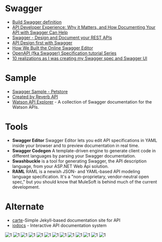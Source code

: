 # Swagger

* [Build Swagger definition](https://www.slideshare.net/j_copete/build-swagger-definition-sample)
* [API Developer Experience: Why it Matters, and How Documenting Your API with Swagger Can Help](https://www.slideshare.net/SmartBear_Software/api-developer-experience-why-it-matters-and-how-documenting-your-api-with-swagger-can-help)
* [Swagger - Design and Document your REST APIs](https://www.slideshare.net/ShiLingTai/swagger-design-and-document-your-rest-apis)
* [API Design first with Swagger](https://www.slideshare.net/fehguy/api-design-first-with-swagger)
* [How We Built the Online Swagger Editor](https://www.slideshare.net/apigee/how-we-built-the-online-swagger-editor?)
* [OpenAPI (fka Swagger) Specification tutorial Series](https://apihandyman.io/writing-openapi-swagger-specification-tutorial-part-1-introduction/)
* [10 realizations as I was creating my Swagger spec and Swagger UI](http://idratherbewriting.com/2015/12/10/ten-realizations-using-swagger-and-swagger-ui/)


# Sample 
* [Swagger Sample - Petstore](http://petstore.swagger.io)
* [Created by Reverb API](https://reverb.com/swagger#!/accounts)
* [Watson API Explorer](https://watson-api-explorer.mybluemix.net/) - A collection of Swagger documentation for the Watson APIs.





# Tools
* **Swagger Editor**  Swagger Editor lets you edit API specifications in YAML inside your browser and to preview documentation in real time.
* **Swagger Codegen** A template-driven engine to generate client code in different languages by parsing your Swagger documentation.
* **Swashbuckle** is a tool for generating Swagger, the API description language, from your ASP.NET Web Api solution.
* **RAML** RAML is a newish JSON- and YAML-based API modeling language specification. It's a "non-proprietary, vendor-neutral open spec," but you should know that MuleSoft is behind much of the current development. 



# Alternate
* [carte](https://github.com/Wiredcraft/carte)-Simple Jekyll-based documentation site for API
* [iodocs](https://github.com/mashery/iodocs) - Interactive API documentation system

![1](http://idratherbewriting.com/images_api/swaggerpetstoreui.png)
![1](https://tech.homeaway.com/uploads/generating-swagger-spec/swagger-blog-diagram.png)
![1](https://mattfrear.files.wordpress.com/2016/01/capture.jpg)
![1](https://mattfrear.files.wordpress.com/2016/01/untitled.png)
![1](https://mattfrear.files.wordpress.com/2016/01/capture2.jpg)
![1](http://idratherbewriting.com/images_api/petstorepostpet.png)
![1](http://idratherbewriting.com/images_api/swagger-editor-example.png)
![1](https://mattfrear.files.wordpress.com/2015/04/response.png)
![1](https://mattfrear.files.wordpress.com/2015/04/swagger.png)
![1](https://mattfrear.files.wordpress.com/2015/04/response-old.png)
![1](https://mattfrear.files.wordpress.com/2015/04/response-new.png)
![1](http://devo.ps/images/posts/carte-screenshot.png)
![1](http://django-rest-swagger.readthedocs.io/en/stable-0.3.x/_images/artisan_cigar.png)

